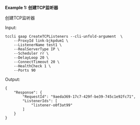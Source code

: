 **Example 1: 创建TCP监听器**

创建TCP监听器

Input: 

```
tccli gaap CreateTCPListeners --cli-unfold-argument  \
    --ProxyId link-bjkpdum1 \
    --ListenerName test1 \
    --RealServerType IP \
    --Scheduler rr \
    --DelayLoop 20 \
    --ConnectTimeout 20 \
    --HealthCheck 1 \
    --Ports 90
```

Output: 
```
{
    "Response": {
        "RequestId": "9aeda369-17c7-429f-be39-745c1e92fc71",
        "ListenerIds": [
            "listener-o0f3at99"
        ]
    }
}
```

